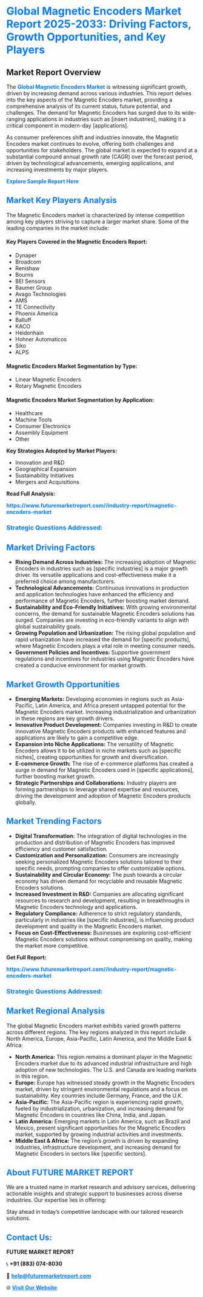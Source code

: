 <h1 style="color: #007BFF;">Global Magnetic Encoders Market Report 2025-2033: Driving Factors, Growth Opportunities, and Key Players</h1>

<section id="overview">
<h2>Market Report Overview</h2>
<p>The <a href="https://www.futuremarketreport.com//industry-report/magnetic-encoders-market" style="color: #007BFF; text-decoration: none;"><strong>Global Magnetic Encoders Market</strong></a> is witnessing significant growth, driven by increasing demand across various industries. This report delves into the key aspects of the Magnetic Encoders market, providing a comprehensive analysis of its current status, future potential, and challenges. The demand for Magnetic Encoders has surged due to its wide-ranging applications in industries such as [insert industries], making it a critical component in modern-day [applications].</p>
<p>As consumer preferences shift and industries innovate, the Magnetic Encoders market continues to evolve, offering both challenges and opportunities for stakeholders. The global market is expected to expand at a substantial compound annual growth rate (CAGR) over the forecast period, driven by technological advancements, emerging applications, and increasing investments by major players.</p>
</section>

<section id="overview">
<p><a href="https://www.futuremarketreport.com//request-sample/reportId=58829" style="color: #007BFF; text-decoration: none;"><strong>Explore Sample Report Here</strong></a></p>
</section>

<section id="key-players">
<h2 style="color: #007BFF;">Market Key Players Analysis</h2>
<p>The Magnetic Encoders market is characterized by intense competition among key players striving to capture a larger market share. Some of the leading companies in the market include:</p>
<h4>Key Players Covered in the Magnetic Encoders Report:</h4>
<ul><li>Dynaper</li><li>Broadcom</li><li>Renishaw</li><li>Bourns</li><li>BEI Sensors</li><li>Baumer Group</li><li>Avago Technologies</li><li>AMS</li><li>TE Connectivity</li><li>Phoenix America</li><li>Balluff</li><li>KACO</li><li>Heidenhain</li><li>Hohner Automaticos</li><li>Siko</li><li>ALPS</li></ul>
<h4>Magnetic Encoders Market Segmentation by Type:</h4>
<ul><li>Linear Magnetic Encoders</li><li>Rotary Magnetic Encoders</li></ul>

<h4>Magnetic Encoders Market Segmentation by Application:</h4>
<ul><li>Healthcare</li><li>Machine Tools</li><li>Consumer Electronics</li><li>Assembly Equipment</li><li>Other</li></ul>
<p><strong>Key Strategies Adopted by Market Players:</strong></p>
<ul>
<li>Innovation and R&D</li>
<li>Geographical Expansion</li>
<li>Sustainability Initiatives</li>
<li>Mergers and Acquisitions</li>
</ul>
</section>

<section>
<p><strong>Read Full Analysis: </strong></p><a href="https://www.futuremarketreport.com//industry-report/magnetic-encoders-market" style="color: #007BFF; text-decoration: none;"><strong>https://www.futuremarketreport.com//industry-report/magnetic-encoders-market</strong></a>
<h3 style="color: #007BFF;">Strategic Questions Addressed:</h3>
</section>

<section id="driving-factors">
<h2 style="color: #007BFF;">Market Driving Factors</h2>
<ul>
<li><strong>Rising Demand Across Industries:</strong> The increasing adoption of Magnetic Encoders in industries such as [specific industries] is a major growth driver. Its versatile applications and cost-effectiveness make it a preferred choice among manufacturers.</li>
<li><strong>Technological Advancements:</strong> Continuous innovations in production and application technologies have enhanced the efficiency and performance of Magnetic Encoders, further boosting market demand.</li>
<li><strong>Sustainability and Eco-Friendly Initiatives:</strong> With growing environmental concerns, the demand for sustainable Magnetic Encoders solutions has surged. Companies are investing in eco-friendly variants to align with global sustainability goals.</li>
<li><strong>Growing Population and Urbanization:</strong> The rising global population and rapid urbanization have increased the demand for [specific products], where Magnetic Encoders plays a vital role in meeting consumer needs.</li>
<li><strong>Government Policies and Incentives:</strong> Supportive government regulations and incentives for industries using Magnetic Encoders have created a conducive environment for market growth.</li>
</ul>
</section>

<section id="growth-opportunities">
<h2 style="color: #007BFF;">Market Growth Opportunities</h2>
<ul>
<li><strong>Emerging Markets:</strong> Developing economies in regions such as Asia-Pacific, Latin America, and Africa present untapped potential for the Magnetic Encoders market. Increasing industrialization and urbanization in these regions are key growth drivers.</li>
<li><strong>Innovative Product Development:</strong> Companies investing in R&D to create innovative Magnetic Encoders products with enhanced features and applications are likely to gain a competitive edge.</li>
<li><strong>Expansion into Niche Applications:</strong> The versatility of Magnetic Encoders allows it to be utilized in niche markets such as [specific niches], creating opportunities for growth and diversification.</li>
<li><strong>E-commerce Growth:</strong> The rise of e-commerce platforms has created a surge in demand for Magnetic Encoders used in [specific applications], further boosting market growth.</li>
<li><strong>Strategic Partnerships and Collaborations:</strong> Industry players are forming partnerships to leverage shared expertise and resources, driving the development and adoption of Magnetic Encoders products globally.</li>
</ul>
</section>

<section id="trending-factors">
<h2 style="color: #007BFF;">Market Trending Factors</h2>
<ul>
<li><strong>Digital Transformation:</strong> The integration of digital technologies in the production and distribution of Magnetic Encoders has improved efficiency and customer satisfaction.</li>
<li><strong>Customization and Personalization:</strong> Consumers are increasingly seeking personalized Magnetic Encoders solutions tailored to their specific needs, prompting companies to offer customizable options.</li>
<li><strong>Sustainability and Circular Economy:</strong> The push towards a circular economy has driven demand for recyclable and reusable Magnetic Encoders solutions.</li>
<li><strong>Increased Investment in R&D:</strong> Companies are allocating significant resources to research and development, resulting in breakthroughs in Magnetic Encoders technology and applications.</li>
<li><strong>Regulatory Compliance:</strong> Adherence to strict regulatory standards, particularly in industries like [specific industries], is influencing product development and quality in the Magnetic Encoders market.</li>
<li><strong>Focus on Cost-Effectiveness:</strong> Businesses are exploring cost-efficient Magnetic Encoders solutions without compromising on quality, making the market more competitive.</li>
</ul>
</section>

<section>
<p><strong>Get Full Report: </strong></p><a href="https://www.futuremarketreport.com//industry-report/magnetic-encoders-market" style="color: #007BFF; text-decoration: none;"><strong>https://www.futuremarketreport.com//industry-report/magnetic-encoders-market</strong></a>
<h3 style="color: #007BFF;">Strategic Questions Addressed:</h3>
</section>


<section id="regional-analysis">
<h2 style="color: #007BFF;">Market Regional Analysis</h2>
<p>The global Magnetic Encoders market exhibits varied growth patterns across different regions. The key regions analyzed in this report include North America, Europe, Asia-Pacific, Latin America, and the Middle East & Africa:</p>
<ul>
<li><strong>North America:</strong> This region remains a dominant player in the Magnetic Encoders market due to its advanced industrial infrastructure and high adoption of new technologies. The U.S. and Canada are leading markets in this region.</li>
<li><strong>Europe:</strong> Europe has witnessed steady growth in the Magnetic Encoders market, driven by stringent environmental regulations and a focus on sustainability. Key countries include Germany, France, and the U.K.</li>
<li><strong>Asia-Pacific:</strong> The Asia-Pacific region is experiencing rapid growth, fueled by industrialization, urbanization, and increasing demand for Magnetic Encoders in countries like China, India, and Japan.</li>
<li><strong>Latin America:</strong> Emerging markets in Latin America, such as Brazil and Mexico, present significant opportunities for the Magnetic Encoders market, supported by growing industrial activities and investments.</li>
<li><strong>Middle East & Africa:</strong> The region’s growth is driven by expanding industries, infrastructure development, and increasing demand for Magnetic Encoders in sectors like [specific sectors].</li>
</ul>
</section>

<footer>
<h2 style="color: #007BFF;">About FUTURE MARKET REPORT</h2>
<p>We are a trusted name in market research and advisory services, delivering actionable insights and strategic support to businesses across diverse industries. Our expertise lies in offering:</p>

<p>Stay ahead in today’s competitive landscape with our tailored research solutions.</p>

<h2 style="color: #007BFF;">Contact Us:</h2>
<p><strong>FUTURE MARKET REPORT</strong></p>
<p>📞 <strong>+91 (883) 074-8030</strong></p>
<p>📧 <strong><a href="mailto:help@futuremarketreport.com" style="color: #007BFF;">help@futuremarketreport.com</a></strong></p>
<p>🌐 <strong><a href="https://www.futuremarketreport.com/" style="color: #007BFF;">Visit Our Website</a></strong></p>
</footer>